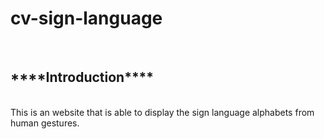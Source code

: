 # cv-sign-language
<br>
<h2> ****Introduction**** </h2>
<br>
This is an website that is able to display the sign language alphabets from human gestures.
<br>
